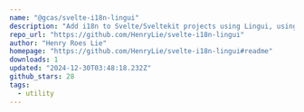 ```yaml
---
name: "@gcas/svelte-i18n-lingui"
description: "Add i18n to Svelte/Sveltekit projects using Lingui, using message as the catalog id"
repo_url: "https://github.com/HenryLie/svelte-i18n-lingui"
author: "Henry Roes Lie"
homepage: "https://github.com/HenryLie/svelte-i18n-lingui#readme"
downloads: 1
updated: "2024-12-30T03:48:18.232Z"
github_stars: 28
tags: 
  - utility
---
```

